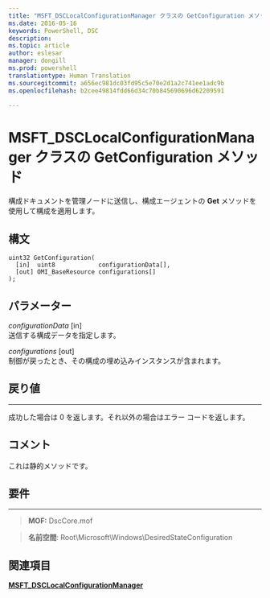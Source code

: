 ```yaml
---
title: "MSFT_DSCLocalConfigurationManager クラスの GetConfiguration メソッド"
ms.date: 2016-05-16
keywords: PowerShell, DSC
description: 
ms.topic: article
author: eslesar
manager: dongill
ms.prod: powershell
translationtype: Human Translation
ms.sourcegitcommit: a656ec981dc03fd95c5e70e2d1a2c741ee1adc9b
ms.openlocfilehash: b2cee49814fdd66d34c70b845690696d62209591

---
```


# MSFT_DSCLocalConfigurationManager クラスの GetConfiguration メソッド

構成ドキュメントを管理ノードに送信し、構成エージェントの **Get** メソッドを使用して構成を適用します。

構文
------

```mof
uint32 GetConfiguration(
  [in]  uint8            configurationData[],
  [out] OMI_BaseResource configurations[]
);
```

パラメーター
----------

*configurationData* \[in\]  
送信する構成データを指定します。

*configurations* \[out\]  
制御が戻ったとき、その構成の埋め込みインスタンスが含まれます。

## 戻り値
------------

成功した場合は 0 を返します。それ以外の場合はエラー コードを返します。

## コメント

これは静的メソッドです。

## 要件
------------
>**MOF:** DscCore.mof

>**名前空間**: Root\Microsoft\Windows\DesiredStateConfiguration


## 関連項目


[**MSFT_DSCLocalConfigurationManager**](msft-dsclocalconfigurationmanager.md)
 

 






<!--HONumber=Oct16_HO1-->


